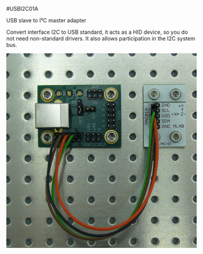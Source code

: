 <!--- PrjInfo ---> <!--- Please remove this line after manually editing --->
<!--- 00a56be08b96043df9e37d6aff7b6990 --->
<!--- Created:20170112-18:22: ---> 
<!--- Author:Mlab: ---> 
<!--- AuthorEmail:mlab@mlab.cz: ---> 
<!--- Tags:imported: ---> 
<!--- Ust:http://www.ust.cz/shop/product_info.php?products_id=243: ---> 
<!--- Name:USBI2C01A: --->
#USBI2C01A 
<!--- LongName --->
USB slave to I²C master adapter
<!--- ELongName ---> 

<!--- Lead --->
Convert interface I2C to USB standard, it acts as a HID device, so you do not need non-standard drivers. It also allows participation in the I2C system bus.
<!--- ELead ---> 

![LeadImg](DOC/SRC/img/USBI2C01A_MAG01A_Top_Big.jpg) 


​
​
<!--- Description --->
<!--- EDescription --->
<!--- Content --->
<!--- EContent --->
            